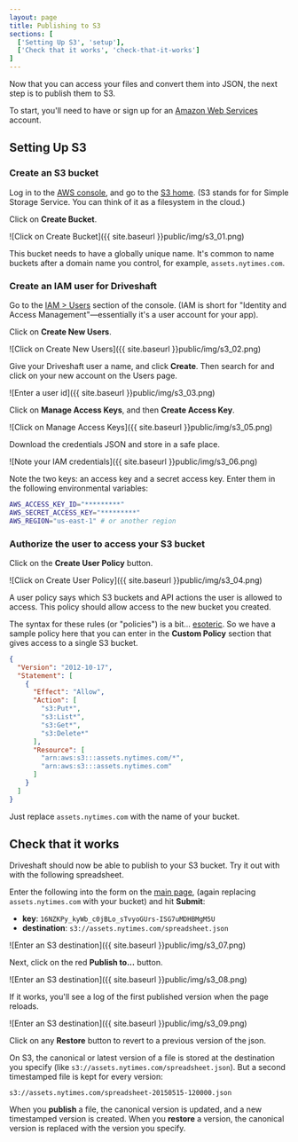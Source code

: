 ```yaml
---
layout: page
title: Publishing to S3
sections: [
  ['Setting Up S3', 'setup'],
  ['Check that it works', 'check-that-it-works']
]
---
```


Now that you can access your files and convert them into JSON, the next step is to publish them to S3.

To start, you'll need to have or sign up for an [Amazon Web Services](https://aws.amazon.com/) account.

<h2 id="setup">Setting Up S3</h2>

### Create an S3 bucket

Log in to the [AWS console](https://console.aws.amazon.com), and go to the [S3 home](https://console.aws.amazon.com/s3/home). (S3 stands for for Simple Storage Service. You can think of it as a filesystem in the cloud.)

Click on **Create Bucket**.

![Click on Create Bucket]({{ site.baseurl }}public/img/s3_01.png)

This bucket needs to have a globally unique name. It's common to name buckets after a domain name you control, for example, `assets.nytimes.com`.

### Create an IAM user for Driveshaft

Go to the [IAM > Users](https://console.aws.amazon.com/iam/home#users) section of the console. (IAM is short for "Identity and Access Management"—essentially it's a user account for your app).

Click on **Create New Users**.

![Click on Create New Users]({{ site.baseurl }}public/img/s3_02.png)

Give your Driveshaft user a name, and click **Create**. Then search for and click on your new account on the Users page.

![Enter a user id]({{ site.baseurl }}public/img/s3_03.png)

Click on **Manage Access Keys**, and then **Create Access Key**.

![Click on Manage Access Keys]({{ site.baseurl }}public/img/s3_05.png)

Download the credentials JSON and store in a safe place.

![Note your IAM credentials]({{ site.baseurl }}public/img/s3_06.png)

Note the two keys: an access key and a secret access key. Enter them in the following environmental variables:

``` bash
AWS_ACCESS_KEY_ID="*********"
AWS_SECRET_ACCESS_KEY="*********"
AWS_REGION="us-east-1" # or another region
```

### Authorize the user to access your S3 bucket

Click on the **Create User Policy** button.

![Click on Create User Policy]({{ site.baseurl }}public/img/s3_04.png)

A user policy says which S3 buckets and API actions the user is allowed to access. This policy should allow access to the new bucket you created.

The syntax for these rules (or "policies") is a bit... [esoteric](http://docs.aws.amazon.com/AmazonS3/latest/dev/example-bucket-policies.html). So we have a sample policy here that you can enter in the **Custom Policy** section that gives access to a single S3 bucket.

``` json
{
  "Version": "2012-10-17",
  "Statement": [
    {
      "Effect": "Allow",
      "Action": [
        "s3:Put*",
        "s3:List*",
        "s3:Get*",
        "s3:Delete*"
      ],
      "Resource": [
        "arn:aws:s3:::assets.nytimes.com/*",
        "arn:aws:s3:::assets.nytimes.com"
      ]
    }
  ]
}
```

Just replace `assets.nytimes.com` with the name of your bucket.

## Check that it works

Driveshaft should now be able to publish to your S3 bucket. Try it out with with the following spreadsheet.

Enter the following into the form on the [main page](http://localhost:9292/index), (again replacing `assets.nytimes.com` with your bucket) and hit **Submit**:

* **key**: `16NZKPy_kyWb_c0jBLo_sTvyoGUrs-ISG7uMDHBMgM5U`
* **destination**: `s3://assets.nytimes.com/spreadsheet.json`

![Enter an S3 destination]({{ site.baseurl }}public/img/s3_07.png)

Next, click on the red **Publish to...** button.

![Enter an S3 destination]({{ site.baseurl }}public/img/s3_08.png)

If it works, you'll see a log of the first published version when the page reloads.

![Enter an S3 destination]({{ site.baseurl }}public/img/s3_09.png)

Click on any **Restore** button to revert to a previous version of the json.

On S3, the canonical or latest version of a file is stored at the destination you specify (like `s3://assets.nytimes.com/spreadsheet.json`). But a second timestamped file is kept for every version:

`s3://assets.nytimes.com/spreadsheet-20150515-120000.json`

When you **publish** a file, the canonical version is updated, and a new timestamped version is created. When you **restore** a version, the canonical version is replaced with the version you specify.
